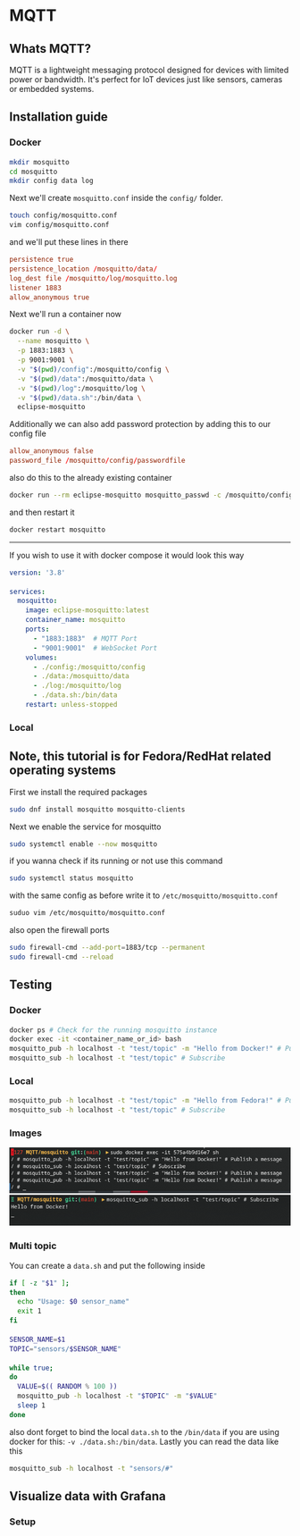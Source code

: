 # MQTT

## Whats MQTT?
MQTT is a lightweight messaging protocol designed for devices with limited power or bandwidth. It's perfect for IoT devices just like sensors, cameras or embedded systems.

## Installation guide
### Docker
```bash
mkdir mosquitto
cd mosquitto
mkdir config data log
```
Next we'll create `mosquitto.conf` inside the `config/` folder.
```bash
touch config/mosquitto.conf
vim config/mosquitto.conf
```
and we'll put these lines in there
```conf
persistence true
persistence_location /mosquitto/data/
log_dest file /mosquitto/log/mosquitto.log
listener 1883
allow_anonymous true
```
Next we'll run a container now
```bash
docker run -d \
  --name mosquitto \
  -p 1883:1883 \
  -p 9001:9001 \
  -v "$(pwd)/config":/mosquitto/config \
  -v "$(pwd)/data":/mosquitto/data \
  -v "$(pwd)/log":/mosquitto/log \
  -v "$(pwd)/data.sh":/bin/data \
  eclipse-mosquitto
```
Additionally we can also add password protection by adding this to our config file
```conf
allow_anonymous false
password_file /mosquitto/config/passwordfile
```
also do this to the already existing container
```bash
docker run --rm eclipse-mosquitto mosquitto_passwd -c /mosquitto/config/passwordfile username
```
and then restart it
```bash
docker restart mosquitto
```
---
If you wish to use it with docker compose it would look this way
```yml
version: '3.8'

services:
  mosquitto:
    image: eclipse-mosquitto:latest
    container_name: mosquitto
    ports:
      - "1883:1883"  # MQTT Port
      - "9001:9001"  # WebSocket Port
    volumes:
      - ./config:/mosquitto/config
      - ./data:/mosquitto/data
      - ./log:/mosquitto/log
      - ./data.sh:/bin/data
    restart: unless-stopped
```
### Local
Note, this tutorial is for Fedora/RedHat related operating systems
---
First we install the required packages
```bash
sudo dnf install mosquitto mosquitto-clients
```
Next we enable the service for mosquitto
```bash
sudo systemctl enable --now mosquitto
```
if you wanna check if its running or not use this command
```bash
sudo systemctl status mosquitto
```
with the same config as before write it to `/etc/mosquitto/mosquitto.conf`
```bash
suduo vim /etc/mosquitto/mosquitto.conf
```
also open the firewall ports
```bash
sudo firewall-cmd --add-port=1883/tcp --permanent
sudo firewall-cmd --reload
```
## Testing
### Docker
```bash
docker ps # Check for the running mosquitto instance
docker exec -it <container_name_or_id> bash
mosquitto_pub -h localhost -t "test/topic" -m "Hello from Docker!" # Publish a message
mosquitto_sub -h localhost -t "test/topic" # Subscribe
```
### Local
```bash
mosquitto_pub -h localhost -t "test/topic" -m "Hello from Fedora!" # Publish a message
mosquitto_sub -h localhost -t "test/topic" # Subscribe
```
### Images
![img](img/DockerPub.png)
![img](img/HelloDocker.png)
### Multi topic
You can create a `data.sh` and put the following inside
```bash
if [ -z "$1" ];
then
  echo "Usage: $0 sensor_name"
  exit 1
fi

SENSOR_NAME=$1
TOPIC="sensors/$SENSOR_NAME"

while true;
do
  VALUE=$(( RANDOM % 100 )) 
  mosquitto_pub -h localhost -t "$TOPIC" -m "$VALUE"
  sleep 1
done
```
also dont forget to bind the local `data.sh` to the `/bin/data` if you are using docker for this: `-v ./data.sh:/bin/data`.
Lastly you can read the data like this
```bash
mosquitto_sub -h localhost -t "sensors/#"
```
## Visualize data with Grafana
### Setup

